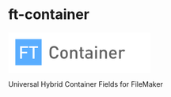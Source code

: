 # ft-container

<span style="background-color:#ffffff;"><img src="docs/assets/images/logo.svg" style="height:80px;magin-bottom: 20px;"></span>

Universal Hybrid Container Fields for FileMaker



